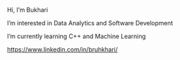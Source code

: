 Hi, I’m Bukhari

I’m interested in Data Analytics and Software Development

I’m currently learning C++ and Machine Learning

https://www.linkedin.com/in/bruhkhari/
